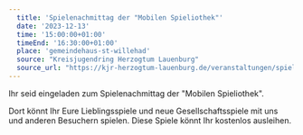 ```yaml
---
  title: 'Spielenachmittag der "Mobilen Spieliothek"'
  date: '2023-12-13'
  time: '15:00:00+01:00'
  timeEnd: '16:30:00+01:00'
  place: 'gemeindehaus-st-willehad'
  source: "Kreisjugendring Herzogtum Lauenburg"
  source_url: "https://kjr-herzogtum-lauenburg.de/veranstaltungen/spieliothek/"
---
```


Ihr seid eingeladen zum Spielenachmittag der "Mobilen Spieliothek".

Dort könnt Ihr Eure Lieblingsspiele und neue Gesellschaftsspiele mit uns und anderen Besuchern spielen.
Diese Spiele könnt Ihr kostenlos ausleihen.
